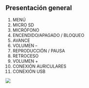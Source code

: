 ## Presentación general

1. MENÚ 
2. MICRO SD
3. MICRÓFONO
4. ENCENDIDO/APAGADO / BLOQUEO
5. AVANCE
6. VOLUMEN –
7. REPRODUCCIÓN / PAUSA
8. RETROCESO
9. VOLUMEN +
10. CONEXIÓN AURICULARES
11. CONEXIÓN USB

![](http://static.energysistem.com/images/manuals/42644/579f44f3e4c14.jpg)

